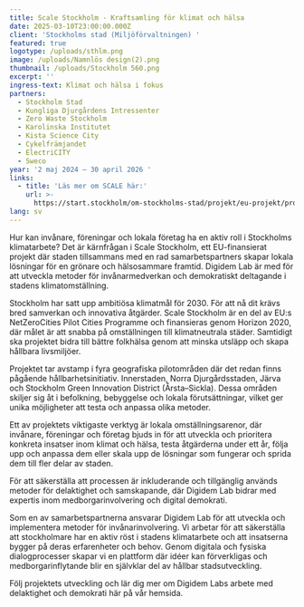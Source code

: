 ```yaml
---
title: Scale Stockholm - Kraftsamling för klimat och hälsa
date: 2025-03-10T23:00:00.000Z
client: 'Stockholms stad (Miljöförvaltningen) '
featured: true
logotype: /uploads/sthlm.png
image: /uploads/Namnlös design(2).png
thumbnail: /uploads/Stockholm 560.png
excerpt: ''
ingress-text: Klimat och hälsa i fokus
partners:
  - Stockholm Stad
  - Kungliga Djurgårdens Intressenter
  - Zero Waste Stockholm
  - Karolinska Institutet
  - Kista Science City
  - Cykelfrämjandet
  - ElectriCITY
  - Sweco
year: '2 maj 2024 – 30 april 2026 '
links:
  - title: 'Läs mer om SCALE här:'
    url: >-
      https://start.stockholm/om-stockholms-stad/projekt/eu-projekt/programperiod-2021-2027/klimat-miljo-och-mobilitet/scale-stockholm/
lang: sv
---
```


Hur kan invånare, föreningar och lokala företag ha en aktiv roll i Stockholms klimatarbete? Det är kärnfrågan i Scale Stockholm, ett EU-finansierat projekt där staden tillsammans med en rad samarbetspartners skapar lokala lösningar för en grönare och hälsosammare framtid. Digidem Lab är med för att utveckla metoder för invånarmedverkan och demokratiskt deltagande i stadens klimatomställning.

Stockholm har satt upp ambitiösa klimatmål för 2030. För att nå dit krävs bred samverkan och innovativa åtgärder. Scale Stockholm är en del av EU:s NetZeroCities Pilot Cities Programme och finansieras genom Horizon 2020, där målet är att snabba på omställningen till klimatneutrala städer. Samtidigt ska projektet bidra till bättre folkhälsa genom att minska utsläpp och skapa hållbara livsmiljöer.

Projektet tar avstamp i fyra geografiska pilotområden där det redan finns pågående hållbarhetsinitiativ. Innerstaden, Norra Djurgårdsstaden, Järva och Stockholm Green Innovation District (Årsta–Sickla). Dessa områden skiljer sig åt i befolkning, bebyggelse och lokala förutsättningar, vilket ger unika möjligheter att testa och anpassa olika metoder.

Ett av projektets viktigaste verktyg är lokala omställningsarenor, där invånare, föreningar och företag bjuds in för att utveckla och prioritera konkreta insatser inom klimat och hälsa, testa åtgärderna under ett år, följa upp och anpassa dem eller skala upp de lösningar som fungerar och sprida dem till fler delar av staden.

För att säkerställa att processen är inkluderande och tillgänglig används metoder för delaktighet och samskapande, där Digidem Lab bidrar med expertis inom medborgarinvolvering och digital demokrati.

Som en av samarbetspartnerna ansvarar Digidem Lab för att utveckla och implementera metoder för invånarinvolvering. Vi arbetar för att säkerställa att stockholmare har en aktiv röst i stadens klimatarbete och att insatserna bygger på deras erfarenheter och behov. Genom digitala och fysiska dialogprocesser skapar vi en plattform där idéer kan förverkligas och medborgarinflytande blir en självklar del av hållbar stadsutveckling.

Följ projektets utveckling och lär dig mer om Digidem Labs arbete med delaktighet och demokrati här på vår hemsida.
